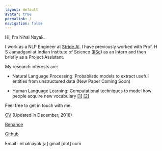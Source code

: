 ```yaml
---
layout: default
avatar: true
permalink: /
navigation: false
---
```


Hi, I'm Nihal Nayak.

I work as a NLP Engineer at [Stride.AI](stride.ai). I have previously worked with Prof. H S Jamadgani at Indian Institute of Science ([IISc](http://www.iisc.ac.in/)) as an Intern and then briefly as a Project Assistant.

My research interests are:

- Natural Language Processing: Probablistic models to extract useful entities from unstructured data (New Paper Coming Soon)

- Human Language Learning: Computational techniques to model how people acquire new vocabulary [\[1\]](http://www.aclweb.org/anthology/W18-0524) [\[2\]](http://aclweb.org/anthology/P17-3005)
<!--
My long-term research goal is to develop learning techniques for language-related tasks in Information Extraction, Reasoning and Language Learning. -->

<!-- I'm a Project Intern at DESE (Formerly CEDT), [IISc](http://www.iisc.ac.in/) under Prof. H S Jamadagni. I also worked as a summer intern at [Stride.AI](stride.ai). Currently, trying to solve problems in Education, using Natural Language Processing.
 -->
Feel free to get in touch with me.

[CV](assets/cv.pdf) (Updated in December, 2018)

[Behance](https://www.behance.net/nihalnayak7f59)

[Github](https://github.com/iampuntre)

Email : nihalnayak [a] gmail [dot] com

<!-- You can use this page to showcase your work, portfolio/project, your Latest post {% for post in site.posts limit: 1 %}<a href="{{ post.url | prepend: site.baseurl }}">{{ post.title }}</a>{% endfor %} or another stuff that you love to share to the world. -->

<!-- --- -->

<!-- ## 🅿️ Edit This Page
You’ll find this page in your `_pages` directory. Go ahead and edit it and re-build the site to see your changes. You can rebuild the site in many different ways, but the most common way is to run `jekyll serve`, which launches a web server and auto-regenerates your site when a file is updated. -->
